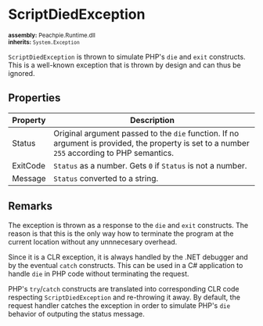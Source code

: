 # ScriptDiedException

<small>**assembly:** Peachpie.Runtime.dll</small><br/>
<small>**inherits:** `System.Exception`</small>

`ScriptDiedException` is thrown to simulate PHP's `die` and `exit` constructs. This is a well-known exception that is thrown by design and can thus be ignored.

## Properties

Property | Description
---      | ---
Status | Original argument passed to the `die` function. If no argument is provided, the property is set to a number `255` according to PHP semantics.
ExitCode | `Status` as a number. Gets `0` if `Status` is not a number.
Message | `Status` converted to a string.

## Remarks

The exception is thrown as a response to the `die` and `exit` constructs. The reason is that this is the only way how to terminate the program at the current location without any unnnecesary overhead. 

Since it is a CLR exception, it is always handled by the .NET debugger and by the eventual `catch` constructs. This can be used in a C# application to handle `die` in PHP code without terminating the request.

PHP's `try`/`catch` constructs are translated into corresponding CLR code respecting `ScriptDiedException` and re-throwing it away. By default, the request handler catches the exception in order to simulate PHP's `die` behavior of outputing the status message.
